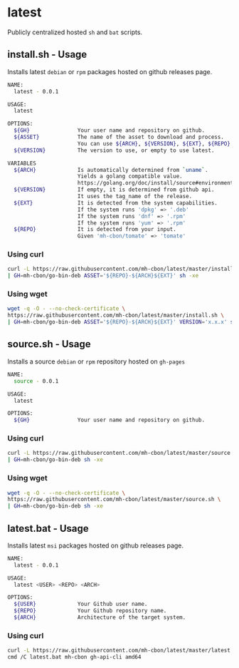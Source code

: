 # latest

Publicly centralized hosted `sh` and `bat` scripts.

## install.sh - Usage

Installs latest `debian` or `rpm` packages hosted on github releases page.

```sh
NAME:
  latest - 0.0.1

USAGE:
  latest

OPTIONS:
  ${GH}               Your user name and repository on github.
  ${ASSET}            The name of the asset to download and process.
                      You can use ${ARCH}, ${VERSION}, ${EXT}, ${REPO}
  ${VERSION}          The version to use, or empty to use latest.

VARIABLES
  ${ARCH}             Is automatically determined from `uname`.
                      Yields a golang compatible value.
                      https://golang.org/doc/install/source#environment
  ${VERSION}          If empty, it is determined from github api.
                      It uses the tag_name of the release.
  ${EXT}              It is detected from the system capabilities.
                      If the system runs 'dpkg' => '.deb'
                      If the system runs 'dnf' => '.rpm'
                      If the system runs 'yum' => '.rpm'
  ${REPO}             It is detected from your input.
                      Given 'mh-cbon/tomate' => 'tomate'
```

### Using curl

```sh
curl -L https://raw.githubusercontent.com/mh-cbon/latest/master/install.sh \
| GH=mh-cbon/go-bin-deb ASSET='${REPO}-${ARCH}${EXT}' sh -xe
```

### Using wget

```sh
wget -q -O - --no-check-certificate \
https://raw.githubusercontent.com/mh-cbon/latest/master/install.sh \
| GH=mh-cbon/go-bin-deb ASSET='${REPO}-${ARCH}${EXT}' VERSION='x.x.x' sh -xe
```

## source.sh - Usage

Installs a source `debian` or `rpm` repository hosted on `gh-pages`

```sh
NAME:
  source - 0.0.1

USAGE:
  latest

OPTIONS:
  ${GH}               Your user name and repository on github.
```

### Using curl

```sh
curl -L https://raw.githubusercontent.com/mh-cbon/latest/master/source.sh \
| GH=mh-cbon/go-bin-deb sh -xe
```

### Using wget

```sh
wget -q -O - --no-check-certificate \
https://raw.githubusercontent.com/mh-cbon/latest/master/source.sh \
| GH=mh-cbon/go-bin-deb sh -xe
```

## latest.bat - Usage

Installs latest `msi` packages hosted on github releases page.

```sh
NAME:
  latest - 0.0.1

USAGE:
  latest <USER> <REPO> <ARCH>

OPTIONS:
  ${USER}             Your Github user name.
  ${REPO}             Your Github repository name.
  ${ARCH}             Architecture of the target system.
```

### Using curl

```sh
curl -L https://raw.githubusercontent.com/mh-cbon/latest/master/latest.bat
cmd /C latest.bat mh-cbon gh-api-cli amd64
```
